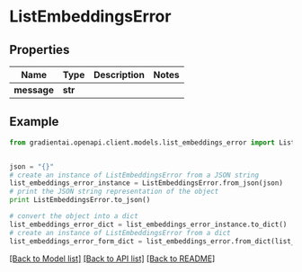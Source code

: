 # ListEmbeddingsError


## Properties
Name | Type | Description | Notes
------------ | ------------- | ------------- | -------------
**message** | **str** |  | 

## Example

```python
from gradientai.openapi.client.models.list_embeddings_error import ListEmbeddingsError


json = "{}"
# create an instance of ListEmbeddingsError from a JSON string
list_embeddings_error_instance = ListEmbeddingsError.from_json(json)
# print the JSON string representation of the object
print ListEmbeddingsError.to_json()

# convert the object into a dict
list_embeddings_error_dict = list_embeddings_error_instance.to_dict()
# create an instance of ListEmbeddingsError from a dict
list_embeddings_error_form_dict = list_embeddings_error.from_dict(list_embeddings_error_dict)
```
[[Back to Model list]](../README.md#documentation-for-models) [[Back to API list]](../README.md#documentation-for-api-endpoints) [[Back to README]](../README.md)


